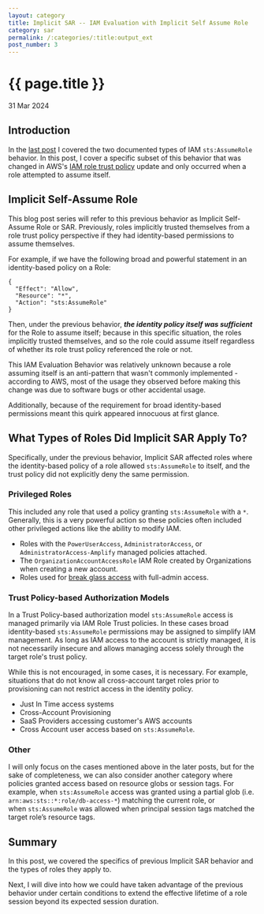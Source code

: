 ```yaml
---
layout: category
title: Implicit SAR -- IAM Evaluation with Implicit Self Assume Role
category: sar
permalink: /:categories/:title:output_ext
post_number: 3
---
```


{{ page.title }}
================

<p class="meta">31 Mar 2024</p>

## Introduction

In the [last post](sar-2-iam-evaluation.html) I covered the two documented types of IAM `sts:AssumeRole` behavior. In this post, I cover a specific subset of this behavior that was changed in AWS's [IAM role trust policy](https://aws.amazon.com/blogs/security/announcing-an-update-to-iam-role-trust-policy-behavior/) update and only occurred when a role attempted to assume itself.

## Implicit Self-Assume Role

This blog post series will refer to this previous behavior as Implicit Self-Assume Role or SAR. Previously, roles implicitly
trusted themselves from a role trust policy perspective if they had identity-based permissions to assume themselves.

For example, if we have the following broad and powerful statement in an identity-based policy on a Role:

```json5
{
  "Effect": "Allow",
  "Resource": "*",
  "Action": "sts:AssumeRole"
}
```

Then, under the previous behavior, ***the identity policy itself was sufficient*** for the Role to assume itself; because in this specific situation, the roles implicitly trusted themselves, and so the role could assume itself regardless of whether its role trust policy referenced the role or not.

This IAM Evaluation Behavior was relatively unknown because a role assuming itself is an anti-pattern that wasn't commonly implemented - according to AWS, most of the usage they observed before making this change was due to software bugs or other accidental usage.

Additionally, because of the requirement for broad identity-based permissions meant this quirk appeared innocuous at first glance.

## What Types of Roles Did Implicit SAR Apply To?

Specifically, under the previous behavior, Implicit SAR affected roles where the identity-based policy of a role allowed `sts:AssumeRole` to itself, and the trust policy did not explicitly deny the same permission.

### __Privileged Roles__

This included any role that used a policy granting `sts:AssumeRole` with a `*`. Generally, this is a very powerful action so these policies often included other privileged actions like the ability to modify IAM.

* Roles with the `PowerUserAccess`, `AdministratorAccess`, or `AdministratorAccess-Amplify` managed policies attached.
* The `OrganizationAccountAccessRole` IAM Role created by Organizations when creating a new account.
* Roles used for [break glass access](https://docs.aws.amazon.com/whitepapers/latest/organizing-your-aws-environment/break-glass-access.html) with full-admin access.

### __Trust Policy-based Authorization Models__

In a Trust Policy-based authorization model `sts:AssumeRole` access is managed primarily via IAM Role Trust policies. In these cases broad identity-based `sts:AssumeRole` permissions may be assigned to simplify IAM management. As long as IAM access to the account is strictly managed, it is not necessarily insecure and allows managing access solely through the target role's trust policy.

While this is not encouraged, in some cases, it is necessary. For example, situations that do not know all cross-account target roles prior to provisioning can not restrict access in the identity policy.

* Just In Time access systems
* Cross-Account Provisioning
* SaaS Providers accessing customer's AWS accounts
* Cross Account user access based on `sts:AssumeRole`.

### __Other__

I will only focus on the cases mentioned above in the later posts, but for the sake of completeness, we can also consider another category where policies granted access based on resource globs or session tags. For example, when `sts:AssumeRole` access was granted using a partial glob (i.e. `arn:aws:sts::*:role/db-access-*`) matching the current role, or when `sts:AssumeRole` was allowed when principal session tags matched the target role’s resource tags.

## Summary

In this post, we covered the specifics of previous Implicit SAR behavior and the types of roles they apply to.

Next, I will dive into how we could have taken advantage of the previous behavior under certain conditions to extend the effective lifetime of a role session beyond its expected session duration.


